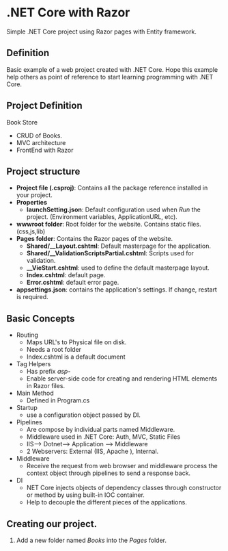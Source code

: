 # .NET Core with Razor
Simple .NET Core project using Razor pages with Entity framework.

## Definition
Basic example of a web project created with .NET Core.
Hope this example help others as point of reference to start learning programming with .NET Core.

## Project Definition
Book Store
- CRUD of Books.
- MVC architecture
- FrontEnd with Razor

## Project structure
- **Project file (.csproj)**: Contains all the package reference installed in your project.
- **Properties**
  - **launchSetting.json**: Default configuration used when *Run* the project. (Environment variables, ApplicationURL, etc).
- **wwwroot folder**: Root folder for the website. Contains static files. (css,js,lib)
- **Pages folder**: Contains the Razor pages of the website.
  - **Shared/__Layout.cshtml**: Default masterpage for the application.
  - **Shared/__ValidationScriptsPartial.cshtml**: Scripts used for validation.
  - **__VieStart.cshtml**: used to define the default masterpage layout.
  - **Index.cshtml**: default page.
  - **Error.cshtml**: default error page.
- **appsettings.json**: contains the application's settings. If change, restart is required.

## Basic Concepts
- Routing
  - Maps URL's to Physical file on disk. 
  - Needs a root folder
  - Index.cshtml is a default document
- Tag Helpers
  - Has prefix *asp-*
  - Enable server-side code for creating and rendering HTML elements in Razor files.
- Main Method
  - Defined in Program.cs
- Startup
  - use a configuration object passed by DI.
- Pipelines
  - Are compose by individual parts named Middleware.
  - Middleware used in .NET Core: Auth, MVC, Static Files
  - IIS--> Dotnet--> Application --> Middleware
  - 2 Webservers: External (IIS, Apache ), Internal.
- Middleware
  - Receive the request from web browser and middleware process the context object through pipelines to send a response back.
- DI
  - NET Core injects objects of dependency classes through constructor or method by using built-in IOC container.
  - Help to decouple the different pieces of the applications.

## Creating our project.
1. Add a new folder named *Books* into the *Pages* folder.
